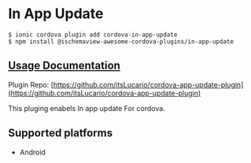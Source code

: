 # In App Update

```
$ ionic cordova plugin add cordova-in-app-update
$ npm install @ischemaview-awesome-cordova-plugins/in-app-update
```

## [Usage Documentation](https://danielsogl.gitbook.io/awesome-cordova-plugins/plugins/in-app-update/)

Plugin Repo: [https://github.com/itsLucario/cordova-app-update-plugin](https://github.com/itsLucario/cordova-app-update-plugin)

This pluging enabels In app update For cordova.

## Supported platforms

- Android
  


